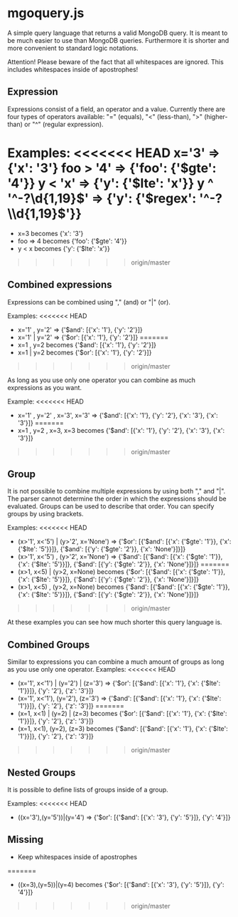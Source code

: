 # mgoquery.js
A simple query language that returns a valid MongoDB query.
It is meant to be much easier to use than MongoDB queries.
Furthermore it is shorter and more convenient to standard logic notations.

Attention! Please beware of the fact that all whitespaces are ignored. This includes whitespaces inside of apostrophes!

Expression
--------------
Expressions consist of a field, an operator and a value. Currently there are four types of operators available:
"=" (equals), "<" (less-than), ">" (higher-than) or "^" (regular expression).

Examples:
<<<<<<< HEAD
x='3' => {'x': '3'}
foo > '4' => {'foo': {'$gte': '4'}}
y < 'x' => {'y': {'$lte': 'x'}}
y ^ '^-?\\d{1,19}$' => {'y': {'$regex': '^-?\\d{1,19}$'}}
=======
- x=3 becomes {'x': '3'}
- foo => 4 becomes {'foo': {'$gte': '4'}}
- y < x becomes {'y': {'$lte': 'x'}}
>>>>>>> origin/master

Combined expressions
--------------
Expressions can be combined using "," (and) or "|" (or).

Examples:
<<<<<<< HEAD
- x='1' , y='2' => {'$and': [{'x': '1'}, {'y': '2'}]}
- x='1' | y='2' => {'$or': [{'x': '1'}, {'y': '2'}]}
=======
- x=1 , y=2 becomes {'$and': [{'x': '1'}, {'y': '2'}]}
- x=1 | y=2 becomes {'$or': [{'x': '1'}, {'y': '2'}]}
>>>>>>> origin/master

As long as you use only one operator you can combine as much expressions as you want.

Example:
<<<<<<< HEAD
- x='1' , y='2' , x='3', x='3' => {'$and': [{'x': '1'}, {'y': '2'}, {'x': '3'}, {'x': '3'}]}
=======
- x=1 , y=2 , x=3, x=3 becomes {'$and': [{'x': '1'}, {'y': '2'}, {'x': '3'}, {'x': '3'}]}
>>>>>>> origin/master

Group
-------------
It is not possible to combine multiple expressions by using both "," and "|". The parser
cannot determine the order in which the expressions should be evaluated.
Groups can be used to describe that order. You can specify groups by using brackets.

Examples:
<<<<<<< HEAD
- (x>'1', x<'5') | (y>'2', x='None') => {'$or': [{'$and': [{'x': {'$gte': '1'}}, {'x': {'$lte': '5'}}]}, {'$and': [{'y': {'$gte': '2'}}, {'x': 'None'}]}]}
- (x>'1', x<'5') , (y>'2', x='None') => {'$and': [{'$and': [{'x': {'$gte': '1'}}, {'x': {'$lte': '5'}}]}, {'$and': [{'y': {'$gte': '2'}}, {'x': 'None'}]}]}
=======
- (x>1, x<5) | (y>2, x=None) becomes {'$or': [{'$and': [{'x': {'$gte': '1'}}, {'x': {'$lte': '5'}}]}, {'$and': [{'y': {'$gte': '2'}}, {'x': 'None'}]}]}
- (x>1, x<5) , (y>2, x=None) becomes {'$and': [{'$and': [{'x': {'$gte': '1'}}, {'x': {'$lte': '5'}}]}, {'$and': [{'y': {'$gte': '2'}}, {'x': 'None'}]}]}
>>>>>>> origin/master

At these examples you can see how much shorter this query language is.

Combined Groups
-------------

Similar to expressions you can combine a much amount of groups as long as you use only one operator.
Examples:
<<<<<<< HEAD
- (x='1', x<'1') | (y='2') | (z='3') => {'$or': [{'$and': [{'x': '1'}, {'x': {'$lte': '1'}}]}, {'y': '2'}, {'z': '3'}]}
- (x='1', x<'1'), (y='2'), (z='3') => {'$and': [{'$and': [{'x': '1'}, {'x': {'$lte': '1'}}]}, {'y': '2'}, {'z': '3'}]}
=======
- (x=1, x<1) | (y=2) | (z=3) becomes {'$or': [{'$and': [{'x': '1'}, {'x': {'$lte': '1'}}]}, {'y': '2'}, {'z': '3'}]}
- (x=1, x<1), (y=2), (z=3) becomes {'$and': [{'$and': [{'x': '1'}, {'x': {'$lte': '1'}}]}, {'y': '2'}, {'z': '3'}]}
>>>>>>> origin/master

Nested Groups
-------------

It is possible to define lists of groups inside of a group.

Examples:
<<<<<<< HEAD
- ((x='3'),(y='5'))|(y='4') => {'$or': [{'$and': [{'x': '3'}, {'y': '5'}]}, {'y': '4'}]}

Missing
-------------

- Keep whitespaces inside of apostrophes

=======
- ((x=3),(y=5))|(y=4) becomes {'$or': [{'$and': [{'x': '3'}, {'y': '5'}]}, {'y': '4'}]}
>>>>>>> origin/master
